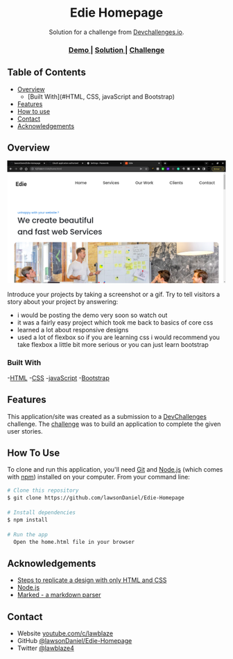 <!-- Please update value in the {}  -->

<h1 align="center">Edie Homepage</h1>

<div align="center">
   Solution for a challenge from  <a href="http://devchallenges.io" target="_blank">Devchallenges.io</a>.
</div>

<div align="center">
  <h3>
    <a href="https://{your-demo-link.your-domain}">
      Demo
    </a>
    <span> | </span>
    <a href="https://github.com/lawsonDaniel/Edie-Homepage">
      Solution
    </a>
    <span> | </span>
    <a href="https://devchallenges.io/challenges/xobQBuf8zWWmiYMIAZe0">
      Challenge
    </a>
  </h3>
</div>

<!-- TABLE OF CONTENTS -->

## Table of Contents

- [Overview](#overview)
  - [Built With](#HTML, CSS, javaScript and Bootstrap)
- [Features](#features)
- [How to use](#how-to-use)
- [Contact](#lawblaze4@gmail.com)
- [Acknowledgements](#lawblaze)

<!-- OVERVIEW -->

## Overview

![screenshot](./Screenshot%20from%202022-04-17%2020-00-00.png)

Introduce your projects by taking a screenshot or a gif. Try to tell visitors a story about your project by answering:

- i would be posting the demo very soon so watch out
- it was a fairly easy project which took me back to basics of core css
- learned a lot about responsive designs 
- used a lot of flexbox so if you are learning css i would recommend you take flexbox a little bit more serious or you can just learn bootstrap 

### Built With
-[HTML]()
-[CSS]()
-[javaScript]()
-[Bootstrap]()

## Features

<!-- List the features of your application or follow the template. Don't share the figma file here :) -->

This application/site was created as a submission to a [DevChallenges](https://devchallenges.io/challenges) challenge. The [challenge](https://devchallenges.io/challenges/xobQBuf8zWWmiYMIAZe0) was to build an application to complete the given user stories.

## How To Use

<!-- Example: -->

To clone and run this application, you'll need [Git](https://git-scm.com) and [Node.js](https://nodejs.org/en/download/) (which comes with [npm](http://npmjs.com)) installed on your computer. From your command line:

```bash
# Clone this repository
$ git clone https://github.com/lawsonDaniel/Edie-Homepage

# Install dependencies
$ npm install

# Run the app
  Open the home.html file in your browser
```

## Acknowledgements

<!-- This section should list any articles or add-ons/plugins that helps you to complete the project. This is optional but it will help you in the future. For example -->

- [Steps to replicate a design with only HTML and CSS](https://devchallenges-blogs.web.app/how-to-replicate-design/)
- [Node.js](https://nodejs.org/)
- [Marked - a markdown parser](https://github.com/chjj/marked)

## Contact

- Website [youtube.com/c/lawblaze](https://{youtube.com/c/lawblaze})
- GitHub [@lawsonDaniel/Edie-Homepage](https://{github.com/lawsonDaniel})
- Twitter [@lawblaze4](https://{twitter.com/lawblaz4})
